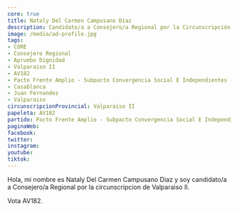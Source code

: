 ```yaml
---
core: true
title: Nataly Del Carmen Campusano Diaz
description: Candidato/a a Consejero/a Regional por la Circunscripción de Valparaiso II
image: /media/ad-profile.jpg
tags:
- CORE
- Consejero Regional
- Apruebo Dignidad
- Valparaiso II
- AV182
- Pacto Frente Amplio - Subpacto Convergencia Social E Independientes - Convergencia Social
- Casablanca
- Juan Fernandez
- Valparaiso
circunscripcionProvincial: Valparaiso II
papeleta: AV182
partido: Pacto Frente Amplio - Subpacto Convergencia Social E Independientes - Convergencia Social
paginaWeb:
facebook:
twitter:
instagram:
youtube:
tiktok:
---
```

Hola, mi nombre es Nataly Del Carmen Campusano Diaz y soy candidato/a a Consejero/a Regional por la circunscripcion de Valparaiso II.

Vota AV182.